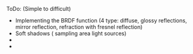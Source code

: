 ToDo: (Simple to difficult)

- Implementing the BRDF function (4 type: diffuse, glossy reflections, mirror reflection, refraction with fresnel reflection)
- Soft shadows ( sampling area light sources)
- 
-
